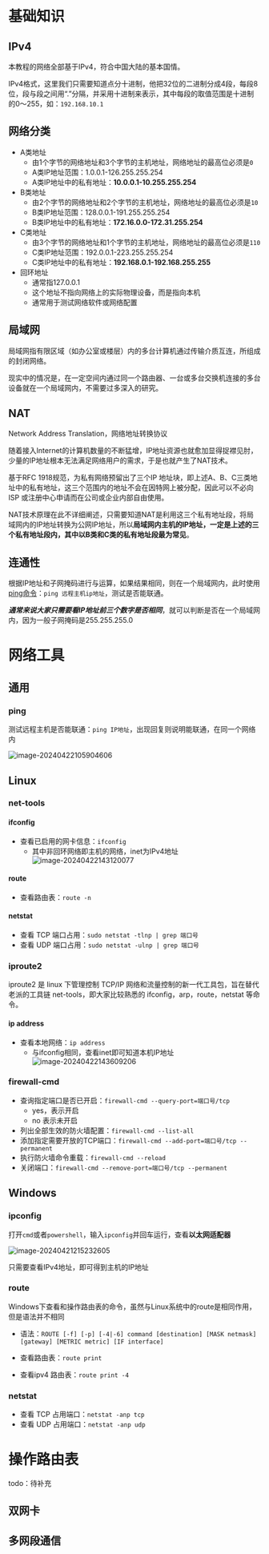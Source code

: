 # 基础知识

## IPv4

本教程的网络全部基于IPv4，符合中国大陆的基本国情。

IPv4格式，这里我们只需要知道点分十进制，他把32位的二进制分成4段，每段8位，段与段之间用“.”分隔，并采用十进制来表示，其中每段的取值范围是十进制的0～255，如：`192.168.10.1`

## 网络分类

- A类地址
  - 由1个字节的网络地址和3个字节的主机地址，网络地址的最高位必须是`0`
  - A类IP地址范围：1.0.0.1-126.255.255.254
  - A类IP地址中的私有地址：**10.0.0.1-10.255.255.254**
- B类地址
  - 由2个字节的网络地址和2个字节的主机地址，网络地址的最高位必须是`10`
  - B类IP地址范围：128.0.0.1-191.255.255.254
  - B类IP地址中的私有地址：**172.16.0.0-172.31.255.254**
- C类地址
  - 由3个字节的网络地址和1个字节的主机地址，网络地址的最高位必须是`110`
  - C类IP地址范围：192.0.0.1-223.255.255.254
  - C类IP地址中的私有地址：**192.168.0.1-192.168.255.255**
- 回环地址
  - 通常指127.0.0.1
  - 这个地址不指向网络上的实际物理设备，而是指向本机
  - 通常用于测试网络软件或网络配置

## 局域网

局域网指有限区域（如办公室或楼层）内的多台计算机通过传输介质互连，所组成的封闭网络。

现实中的情况是，在一定空间内通过同一个路由器、一台或多台交换机连接的多台设备就在一个局域网内，不需要过多深入的研究。

## NAT

Network Address Translation，网络地址转换协议

随着接入Internet的计算机数量的不断猛增，IP地址资源也就愈加显得捉襟见肘，少量的IP地址根本无法满足网络用户的需求，于是也就产生了NAT技术。

基于RFC 1918规范，为私有网络预留出了三个IP 地址块，即上述A、B、C三类地址中的私有地址，这三个范围内的地址不会在因特网上被分配，因此可以不必向ISP 或注册中心申请而在公司或企业内部自由使用。

NAT技术原理在此不详细阐述，只需要知道NAT是利用这三个私有地址段，将局域网内的IP地址转换为公网IP地址，所以**局域网内主机的IP地址，一定是上述的三个私有地址段内，其中以B类和C类的私有地址段最为常见**。

## 连通性

根据IP地址和子网掩码进行与运算，如果结果相同，则在一个局域网内，此时使用[ping命令](#ping)：`ping 远程主机ip地址`，测试是否能联通。

***通常来说大家只需要看IP地址前三个数字是否相同***，就可以判断是否在一个局域网内，因为一般子网掩码是255.255.255.0

# 网络工具

## 通用

### ping

测试远程主机是否能联通：`ping IP地址`，出现回复则说明能联通，在同一个网络内

![image-20240422105904606](./assets/image-20240422105904606.png)

## Linux

### net-tools

#### ifconfig

- 查看已启用的网卡信息：`ifconfig`
  - 其中非回环网络即主机的网络，inet为IPv4地址![image-20240422143120077](./assets/image-20240422143120077.png)

#### route

- 查看路由表：`route -n`

#### netstat

- 查看 TCP 端口占用：`sudo netstat -tlnp | grep 端口号`
- 查看 UDP 端口占用：`sudo netstat -ulnp | grep 端口号`

### iproute2

iproute2 是 linux 下管理控制 TCP/IP 网络和流量控制的新一代工具包，旨在替代老派的工具链 net-tools，即大家比较熟悉的 ifconfig，arp，route，netstat 等命令。

#### ip address

- 查看本地网络：`ip address`
  - 与ifconfig相同，查看inet即可知道本机IP地址![image-20240422143609206](./assets/image-20240422143609206.png)



### firewall-cmd

- 查询指定端口是否已开启：`firewall-cmd --query-port=端口号/tcp`
	- yes，表示开启
	- no 表示未开启
- 列出全部生效的防火墙配置：`firewall-cmd --list-all`
- 添加指定需要开放的TCP端口：`firewall-cmd --add-port=端口号/tcp --permanent`
- 执行防火墙命令重载：`firewall-cmd --reload`
- 关闭端口：`firewall-cmd --remove-port=端口号/tcp --permanent`

## Windows

### ipconfig

打开`cmd`或者`powershell`，输入`ipconfig`并回车运行，查看**以太网适配器**

![image-20240421215232605](./assets/image-20240421215232605.png)

只需要查看IPv4地址，即可得到主机的IP地址

### route

Windows下查看和操作路由表的命令，虽然与Linux系统中的route是相同作用，但是语法并不相同

- 语法：`ROUTE [-f] [-p] [-4|-6] command [destination] [MASK netmask] [gateway] [METRIC metric] [IF interface]`

- 查看路由表：`route print`
- 查看ipv4 路由表：`route print -4`

### netstat

- 查看 TCP 占用端口：`netstat -anp tcp`
- 查看 UDP 占用端口：`netstat -anp udp`

# 操作路由表

todo：待补充

## 双网卡



## 多网段通信

